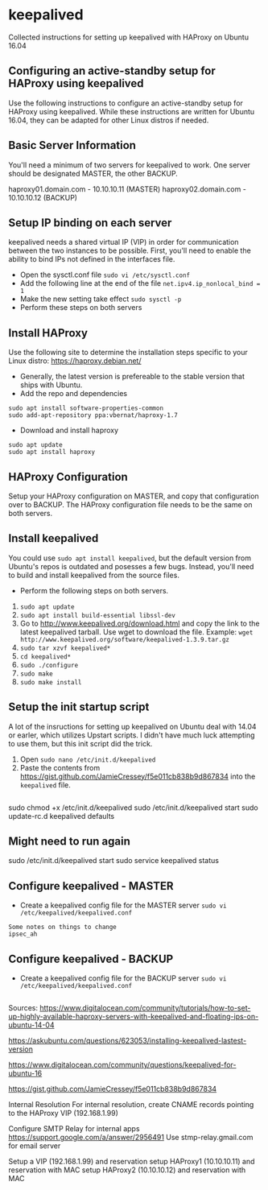 # keepalived
Collected instructions for setting up keepalived with HAProxy on Ubuntu 16.04

## Configuring an active-standby setup for HAProxy using keepalived
Use the following instructions to configure an active-standby setup for HAProxy using keepalived. While these instructions are written for Ubuntu 16.04, they can be adapted for other Linux distros if needed.

## Basic Server Information
You'll need a minimum of two servers for keepalived to work. One server should be designated MASTER, the other BACKUP.

haproxy01.domain.com - 10.10.10.11 (MASTER)
haproxy02.domain.com - 10.10.10.12 (BACKUP)

## Setup IP binding on each server
keepalived needs a shared virtual IP (VIP) in order for communication between the two instances to be possible. First, you'll need to enable the ability to bind IPs not defined in the interfaces file.

- Open the sysctl.conf file
`sudo vi /etc/sysctl.conf`
- Add the following line at the end of the file
`net.ipv4.ip_nonlocal_bind = 1`
- Make the new setting take effect
`sudo sysctl -p`
- Perform these steps on both servers

## Install HAProxy
Use the following site to determine the installation steps specific to your Linux distro: https://haproxy.debian.net/

- Generally, the latest version is prefereable to the stable version that ships with Ubuntu.
- Add the repo and dependencies
```
sudo apt install software-properties-common
sudo add-apt-repository ppa:vbernat/haproxy-1.7
```
- Download and install haproxy
```
sudo apt update
sudo apt install haproxy
```

## HAProxy Configuration
Setup your HAProxy configuration on MASTER, and copy that configuration over to BACKUP. The HAProxy configuration file needs to be the same on both servers.

## Install keepalived
You could use `sudo apt install keepalived`, but the default version from Ubuntu's repos is outdated and posesses a few bugs. Instead, you'll need to build and install keepalived from the source files.

- Perform the following steps on both servers.

1. `sudo apt update`
2. `sudo apt install build-essential libssl-dev`
3. Go to http://www.keepalived.org/download.html and copy the link to the latest keepalived tarball. Use wget to download the file. Example: `wget http://www.keepalived.org/software/keepalived-1.3.9.tar.gz`
4. `sudo tar xzvf keepalived*`
5. `cd keepalived*`
6. `sudo ./configure`
7. `sudo make`
8. `sudo make install`

## Setup the init startup script
A lot of the insructions for setting up keepalived on Ubuntu deal with 14.04 or earler, which utilizes Upstart scripts. I didn't have much luck attempting to use them, but this init script did the trick.

1. Open `sudo nano /etc/init.d/keepalived`
2. Paste the contents from https://gist.github.com/JamieCressey/f5e011cb838b9d867834 into the `keepalived` file.

```

```

sudo chmod +x /etc/init.d/keepalived
sudo /etc/init.d/keepalived start
sudo update-rc.d keepalived defaults
## Might need to run again
sudo /etc/init.d/keepalived start
sudo service keepalived status

## Configure keepalived - MASTER
- Create a keepalived config file for the MASTER server
`sudo vi /etc/keepalived/keepalived.conf`

```
Some notes on things to change
ipsec_ah
```

## Configure keepalived - BACKUP
- Create a keepalived config file for the BACKUP server
`sudo vi /etc/keepalived/keepalived.conf`

```

```

Sources:
https://www.digitalocean.com/community/tutorials/how-to-set-up-highly-available-haproxy-servers-with-keepalived-and-floating-ips-on-ubuntu-14-04

https://askubuntu.com/questions/623053/installing-keepalived-lastest-version

https://www.digitalocean.com/community/questions/keepalived-for-ubuntu-16

https://gist.github.com/JamieCressey/f5e011cb838b9d867834


Internal Resolution
For internal resolution, create CNAME records pointing to the HAProxy VIP (192.168.1.99)

Configure SMTP Relay for internal apps
https://support.google.com/a/answer/2956491
Use stmp-relay.gmail.com for email server

Setup a VIP (192.168.1.99) and reservation
setup HAProxy1 (10.10.10.11) and reservation with MAC
setup HAProxy2 (10.10.10.12) and reservation with MAC
